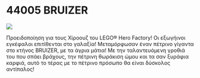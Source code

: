 # 44005 BRUIZER

![](https://www.lego.com/cdn/product-assets/product.img.pri/44005_prod.jpg)

Προειδοποίηση για τους Χίροουζ του LEGO® Hero Factory! Οι εξωγήινοι εγκέφαλοι επιτίθενται στο γαλαξία! Μεταμόρφωσαν έναν πέτρινο γίγαντα στο κτήνος BRUIZER, με τα άγρια μάτια! Με την ταλαντευόμενη γροθιά του που σπάει βράχους, την πέτρινη θωράκιση ώμου και τα σαν ξυράφια καρφιά, αυτό το τέρας με το πέτρινο πρόσωπο θα είναι δύσκολος αντίπαλος!